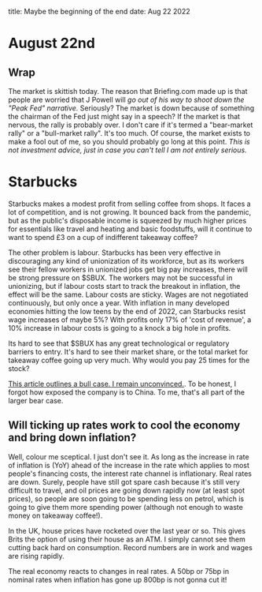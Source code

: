 title: Maybe the beginning of the end
date: Aug 22 2022

# August 22nd

## Wrap
The market is skittish today. 
The reason that Briefing.com made up is that people are worried that J Powell will _go out of his way to shoot down the "Peak Fed" narrative._ Seriously? The market is down because of something the chairman of the Fed just might say in a speech? 
If the market is that nervous, the rally is probably over.
I don't care if it's termed a "bear-market rally" or a "bull-market rally". It's too much.
Of course, the market exists to make a fool out of me, so you should probably go long at this point. _This is not investment advice, just in case you can't tell I am not entirely serious._

# Starbucks

Starbucks makes a modest profit from selling coffee from shops.
It faces a lot of competition, and is not growing.
It bounced back from the pandemic, but as the public's disposable income is squeezed
by much higher prices for essentials like travel and heating and basic foodstuffs, will it continue to want to spend £3 on a cup of indifferent takeaway coffee? 

The other problem is labour. Starbucks has been very effective in discouraging any kind of unionization of its workforce, but as its workers see their fellow workers in unionized jobs get big pay increases, there will be strong pressure on $SBUX. The workers may not be successful in unionizing, but if labour costs start to track the breakout in inflation, the effect will be the same. 
Labour costs are sticky. Wages are not negotiated continuously, but only once a year. 
With inflation in many developed economies hitting the low teens by the end of 2022, can Starbucks resist wage increases of maybe 5%? With profits only 17% of 'cost of revenue', a 10% increase in labour costs is going to a knock a big hole in profits.

Its hard to see that $SBUX has any great technological or regulatory barriers to entry. 
It's hard to see their market share, or the total market for takeaway coffee going up very much.
Why would you pay 25 times for the stock?

[This article outlines a bull case. I remain unconvinced.](https://seekingalpha.com/article/4535388-starbucks-heading-to-stardom). To be honest, I forgot how exposed the company is to China. To me, that's all part of the larger bear case.

## Will ticking up rates work to cool the economy and bring down inflation?
Well, colour me sceptical. I just don't see it. As long as the increase in rate of inflation is (YoY) ahead of the increase in the rate which applies to most people's financing costs, the interest rate channel is inflationary. Real rates are down.
Surely, people have still got spare cash because it's still very difficult to travel, and oil prices are going down rapidly now (at least spot prices), so people are soon going to be spending less on petrol, which is going to give them more spending power (although not enough to waste money on takeaway coffee!).

In the UK, house prices have rocketed over the last year or so. This gives Brits the option of using their house as an ATM. I simply cannot see them cutting back hard on consumption. Record numbers are in work and wages are rising rapidly. 

The real economy reacts to changes in real rates. A 50bp or 75bp in nominal rates when inflation has gone up 800bp is not gonna cut it!

